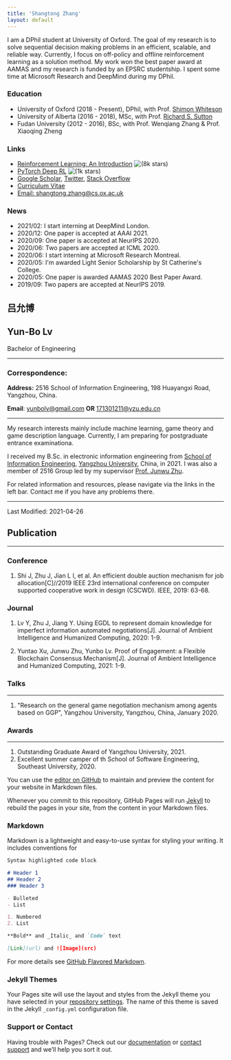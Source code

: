 ```yaml
---
title: 'Shangtong Zhang'
layout: default
---
```


<!-- ### Biography -->
I am a DPhil student at University of Oxford. 
The goal of my research is to solve sequential decision making problems in an efficient, scalable, and reliable way.
Currently, I focus on off-policy and offline reinforcement learning as a solution method.
My work won the best paper award at AAMAS and my research is funded by an EPSRC studentship.
I spent some time at Microsoft Research and DeepMind during my DPhil.

<!-- working with Prof. [Shimon Whiteson](http://whirl.cs.ox.ac.uk/) under an [EPSRC](https://epsrc.ukri.org/) studentship.  -->
<!-- Before coming to Oxford, Shangtong did his master's degree with Prof. [Richard S. Sutton](http://incompleteideas.net/) at University of Alberta and obtained his bachelor's degree from Fudan University. -->
<!-- Shangtong has broad interests in reinforcement learning, especially off-policy learning and temporal abstraction.  -->

### Education
- University of Oxford (2018 - Present), DPhil, with Prof. [Shimon Whiteson](http://whirl.cs.ox.ac.uk/)
- University of Alberta (2016 - 2018), MSc, with Prof. [Richard S. Sutton](http://incompleteideas.net/)
- Fudan University (2012 - 2016), BSc, with Prof. Wenqiang Zhang & Prof. Xiaoqing Zheng

### Links
- [Reinforcement Learning: An Introduction](https://github.com/ShangtongZhang/reinforcement-learning-an-introduction) ![(8k stars)](https://img.shields.io/github/stars/shangtongzhang/reinforcement-learning-an-introduction.svg?style=social) 
- [PyTorch Deep RL](https://github.com/ShangtongZhang/DeepRL) ![(1k stars)](https://img.shields.io/github/stars/shangtongzhang/deeprl.svg?style=social) 
- [Google Scholar](https://scholar.google.co.uk/citations?user=Pn7fj4IAAAAJ&hl=en), [Twitter](https://twitter.com/ShangtongZhang), [Stack Overflow](https://stackoverflow.com/users/3650053/shangtong-zhang)
- [Curriculum Vitae](https://github.com/ShangtongZhang/ShangtongZhang.github.io/blob/master/CurriculumVitae/shangtong_zhang_cv.pdf)
- [Email: shangtong.zhang@cs.ox.ac.uk](mailto:shangtong.zhang@cs.ox.ac.uk)

### News
- 2021/02: I start interning at DeepMind London.
- 2020/12: One paper is accepted at AAAI 2021.
- 2020/09: One paper is accepted at NeurIPS 2020.
- 2020/06: Two papers are accepted at ICML 2020.
- 2020/06: I start interning at Microsoft Research Montreal.
- 2020/05: I'm awarded Light Senior Scholarship by St Catherine's College.
- 2020/05: One paper is awarded AAMAS 2020 Best Paper Award.
- 2019/09: Two papers are accepted at NeurIPS 2019.


## 吕允博 
## Yun-Bo Lv
Bachelor of Engineering

---

### Correspondence:

**Address:** 2516 School of Information Engineering, 198 Huayangxi Road, Yangzhou, China.

**Email**: yunbolv@gmail.com **OR** 171301211@yzu.edu.cn

---
My research interests mainly include machine learning, game theory and game description language. Currently, I am preparing for postgraduate entrance examinationa. 

I received my B.Sc. in electronic information engineering from [School of Information Engineering](http://xxgcxy.yzu.edu.cn/), [Yangzhou University](http://www.yzu.edu.cn/), China, in 2021. I was also a member of 2516 Group led by my supervisor [Prof. Junwu Zhu](http://xxgcxy.yzu.edu.cn/art/2019/8/16/art_52161_708863.html).

For related information and resources, please navigate via the links in the left bar. Contact me if you have any problems there.

---
Last Modified: 2021-04-26


## Publication
---
### Conference
1. Shi J, Zhu J, Jian L I, et al. An efficient double auction mechanism for job allocation[C]//2019 IEEE 23rd international conference on computer supported cooperative work in design (CSCWD). IEEE, 2019: 63-68.

### Journal
1. Lv Y, Zhu J, Jiang Y. Using EGDL to represent domain knowledge for imperfect information automated negotiations[J]. Journal of Ambient Intelligence and Humanized Computing, 2020: 1-9.

2. Yuntao Xu, Junwu Zhu, Yunbo Lv. Proof of Engagement: a Flexible Blockchain Consensus Mechanism[J]. Journal of Ambient Intelligence and Humanized Computing, 2021: 1-9.

### Talks
---
1. "Research on the general game negotiation mechanism among agents based on GGP", Yangzhou University, Yangzhou, China, January 2020.  


### Awards
---
1. Outstanding Graduate Award of Yangzhou University, 2021.
2. Excellent summer camper of th School of Software Engineering, Southeast University, 2020.







You can use the [editor on GitHub](https://github.com/rainbow9981/lvyb.github.io/edit/gh-pages/index.md) to maintain and preview the content for your website in Markdown files.

Whenever you commit to this repository, GitHub Pages will run [Jekyll](https://jekyllrb.com/) to rebuild the pages in your site, from the content in your Markdown files.

### Markdown

Markdown is a lightweight and easy-to-use syntax for styling your writing. It includes conventions for

```markdown
Syntax highlighted code block

# Header 1
## Header 2
### Header 3

- Bulleted
- List

1. Numbered
2. List

**Bold** and _Italic_ and `Code` text

[Link](url) and ![Image](src)
```

For more details see [GitHub Flavored Markdown](https://guides.github.com/features/mastering-markdown/).

### Jekyll Themes

Your Pages site will use the layout and styles from the Jekyll theme you have selected in your [repository settings](https://github.com/rainbow9981/lvyb.github.io/settings/pages). The name of this theme is saved in the Jekyll `_config.yml` configuration file.

### Support or Contact

Having trouble with Pages? Check out our [documentation](https://docs.github.com/categories/github-pages-basics/) or [contact support](https://support.github.com/contact) and we’ll help you sort it out.
